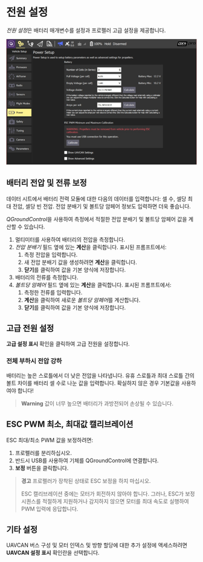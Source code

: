 # 전원 설정

*전원 설정*은 배터리 매개변수를 설정과 프로펠러 고급 설정을 제공합니다.

![배터리 보정](../../../assets/setup/PX4Power.jpg)

## 배터리 전압 및 전류 보정

데이터 시트에서 배터리 전력 모듈에 대한 다음의 데이터를 입력합니다: 셀 수, 셀당 최대 전압, 셀당 빈 전압. 전압 분배기 및 볼트당 암페어 정보도 입력하면 더욱 좋습니다.

*QGroundControl*을 사용하여 측정에서 적절한 전압 분배기 및 볼트당 암페어 값을 계산할 수 있습니다.

1. 멀티미터를 사용하여 배터리의 전압을 측정합니다.
2. *전압 분배기* 필드 옆에 있는 **계산**을 클릭합니다. 표시된 프롬프트에서: 
    1. 측정 전압을 입력합니다.
    2. 새 전압 분배기 값을 생성하려면 **계산**을 클릭합니다.
    3. **닫기**를 클릭하여 값을 기본 양식에 저장합니다. 
3. 배터리의 전류를 측정합니다.
4. *볼트당 암페어* 필드 옆에 있는 **계산**을 클릭합니다. 표시된 프롬프트에서: 
    1. 측정한 전류를 입력합니다.
    2. **계산**을 클릭하여 새로운 *볼트당 암페어*를 계산합니다.
    3. **닫기**를 클릭하여 값을 기본 양식에 저장합니다. 

## 고급 전원 설정

**고급 설정 표시** 확인을 클릭하여 고급 전원을 설정합니다.

### 전체 부하시 전압 강하

배터리는 높은 스로틀에서 더 낮은 전압을 나타냅니다. 유휴 스로틀과 최대 스로틀 간의 볼트 차이를 배터리 셀 수로 나눈 값을 입력합니다. 확실하지 않은 경우 기본값을 사용하여야 합니다!

> **Warning** 값이 너무 높으면 배터리가 과방전되어 손상될 수 있습니다.

## ESC PWM 최소, 최대값 캘리브레이션

ESC 최대/최소 PWM 값을 보정하려면:

1. 프로펠러를 분리하십시오. 
2. 반드시 USB를 사용하여 기체를 QGroundControl에 연결합니다. 
3. **보정** 버튼을 클릭합니다.

> **경고** 프로펠러가 장착된 상태로 ESC 보정을 하지 마십시오.
> 
> ESC 캘리브레이션 중에는 모터가 회전하지 않아야 합니다. 그러나, ESC가 보정 시퀀스를 적절하게 지원하거나 감지하지 않으면 모터를 최대 속도로 실행하여 PWM 입력에 응답합니다.

## 기타 설정

UAVCAN 버스 구성 및 모터 인덱스 및 방향 할당에 대한 추가 설정에 액세스하려면 **UAVCAN 설정 표시** 확인란을 선택합니다.